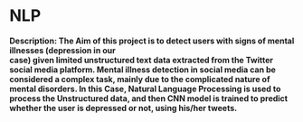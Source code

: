 # NLP
**Description:	The Aim of this project is to detect users with signs of mental illnesses (depression in our	
case) given limited unstructured text data extracted from the Twitter social media platform. Mental
illness detection in social media can be considered a complex task, mainly due to the complicated nature
of mental disorders. In this Case, Natural Language Processing is used to process the Unstructured data, and then CNN model is trained to predict whether the user is depressed or not, using his/her tweets.**
